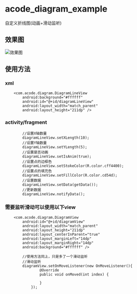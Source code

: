 # acode_diagram_example
自定义折线图(动画+滑动监听)
## 效果图 ##
![效果图](http://ohdryj9ow.bkt.clouddn.com/diagramline.gif)

## 使用方法 ##
### xml ###

	 	<com.acode.diagram.DiagramLineView
	        android:background="#ffffff"
	        android:id="@+id/diagramLineView"
	        android:layout_width="match_parent"
	        android:layout_height="211dp" />

### activity/fragment ###
	
	 		//设置X轴数量
			diagramLineView.setXLength(10);
			//设置Y轴数量
	        diagramLineView.setYLength(5);
			//设置是否动画
	        diagramLineView.setIsAnim(true);
			//设置点的边框色
	        diagramLineView.setStokeColor(R.color.cff4400);
			//设置点的填充色
	        diagramLineView.setFillColor(R.color.cd54d);
			//设置数据
	        diagramLineView.setData(getData());
	 		//更新数据
			diagramLineView.notifyData();
			
### 需要监听滑动可以使用以下view ###

		<com.acode.diagram.DiagramView
            android:id="@+id/diagramView"
            android:layout_width="match_parent"
            android:layout_height="211dp"
            android:layout_centerInParent="true"
            android:layout_marginLeft="14dp"
            android:layout_marginRight="14dp"
            android:background="#ffffff" />

			//使用方法同上，只是多了一个滑动监听
			//滑动监听
		 	diagramView.setOnMoveListener(new OnMoveListener(){
		            @Override
		            public void onMoved(int index) {
	
		            }
		        });